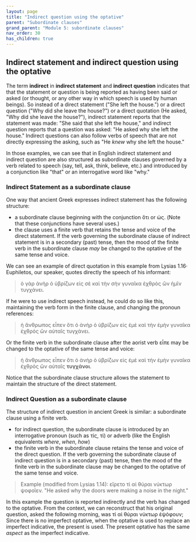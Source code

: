 ```yaml
---
layout: page
title: "Indirect question using the optative"
parent: "Subordinate clauses"
grand_parent: "Module 5: subordinate clauses"
nav_order: 30
has_children: true
---
```


## Indirect statement and indirect question using the optative



The term **indirect** in **indirect statement** and **indirect question** indicates that that the statement or question is being reported as having been said or asked (or thought, or any other way in which speech is used by human beings). So instead of a direct statement ("She left the house.") or a direct question ("Why did she leave the house?") or a direct quotation (He asked, "Why did she leave the house?"), indirect statement reports that the statement was made: "She said that she left the house," and indirect question reports that a question was asked: "He asked why she left the house." Indirect questions can also follow verbs of speech that are not directly expressing the asking, such as "He *knew* why she left the house."

In those examples, we can see that in English indirect statement and indirect question are also structured as subordinate clauses governed by a verb related to speech (say, tell, ask, think, believe, etc.) and introduced by a conjunction like "that" or an interrogative word like "why."

### Indirect Statement as a subordinate clause

One way that ancient Greek expresses indirect statement has the following structure:

- a subordinate clause beginning with the conjunction ὅτι or ὡς. (Note that these conjunctions have several uses.)
- the clause uses a finite verb that retains the tense and voice of the direct statement. If the verb governing the subordinate clause of indirect statement is in a secondary (past) tense, then the mood of the finite verb in the subordinate clause *may* be changed to the optative of the same tense and voice. 

We can see an example of direct quotation in this example from Lysias 1.16· Euphiletos, our speaker, quotes directly the speech of his informant:

> ὁ γὰρ ἀνὴρ ὁ ὑβρίζων εἰς σὲ καὶ τὴν σὴν γυναῖκα ἐχθρὸς ὢν ἡμῖν τυγχάνει.

If he were to use indirect speech instead, he could do so like this, maintaining the verb form in the finite clause, and changing the pronoun references:

> ἡ ἄνθρωπος εἶπεν ὅτι ὁ ἀνὴρ ὁ ὑβρίζων εἰς ἐμὲ καὶ τὴν ἐμὴν γυναῖκα ἐχθρὸς ὢν αὐταῖς τυγχάνει.

Or the finite verb in the subordinate clause after the aorist verb εἶπε may be changed to the optative of the same tense and voice:
> ἡ ἄνθρωπος εἶπεν ὅτι ὁ ἀνὴρ ὁ ὑβρίζων εἰς ἐμὲ καὶ τὴν ἐμὴν γυναῖκα ἐχθρὸς ὢν αὐταῖς **τυγχάνοι**.

Notice that the subordinate clause structure allows the statement to maintain the structure of the direct statement.

### Indirect Question as a subordinate clause

The structure of indirect question in ancient Greek is similar: a subordinate clause using a finite verb.

- for indirect question, the subordinate clause is introduced by an interrogative pronoun (such as τίς, τί) or adverb (like the English equivalents *where*, *when*, *how*)
- the finite verb in the subordinate clause retains the tense and voice of the direct question. If the verb governing the subordinate clause of indirect question is in a secondary (past) tense, then the mood of the finite verb in the subordinate clause may be changed to the optative of the same tense and voice.

> Example (modified from Lysias 1.14): εἴρετο τί αἱ θύραι νύκτωρ ψοφοῖεν. "He asked why the doors were making a noise in the night."

In this example the question is reported indirectly and the verb has changed to the optative. From the context, we can reconstruct that his original question, asked the following morning, was τί αἱ θύραι νύκτωρ ἐψόφουν; Since there is no imperfect optative, when the optative is used to replace an imperfect indicative, the present is used. The present optative has the same *aspect* as the imperfect indicative.
